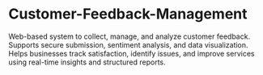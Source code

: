 # Customer-Feedback-Management
Web-based system to collect, manage, and analyze customer feedback. Supports secure submission, sentiment analysis, and data visualization. Helps businesses track satisfaction, identify issues, and improve services using real-time insights and structured reports.
